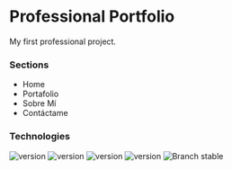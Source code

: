 # Professional Portfolio
My first professional project.

### Sections
- Home
- Portafolio
- Sobre Mí
- Contáctame

### Technologies
![version](https://img.shields.io/badge/html-v5.x-dd4b25.svg)
![version](https://img.shields.io/badge/css-v3.x-006db4.svg)
![version](https://img.shields.io/badge/sass-v3.x-bf4180.svg)
![version](https://img.shields.io/badge/git-v2.x-e94e31.svg)
![Branch stable](https://img.shields.io/badge/branch-master-blue.svg)
